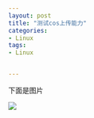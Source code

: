 ```yaml
---
layout: post
title: "测试cos上传能力"
categories:
- Linux
tags:
- Linux


---
```


下面是图片

<img src="https://motorao-1308494644.cos.ap-chengdu.myqcloud.com/assets/pic20241213131838.png">
